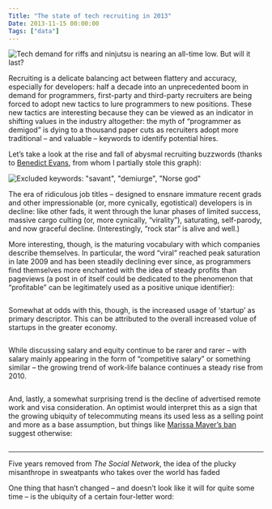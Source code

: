 ```yaml
---
Title: "The state of tech recruiting in 2013"
Date: 2013-11-15 00:00:00
Tags: ["data"]
---
```


<p><img alt="Tech demand for riffs and ninjutsu is nearing an all-time low.  But will it last?" src="https://d262ilb51hltx0.cloudfront.net/max/700/1*Cpqe-ktuU8vJj22T9i1gxQ.jpeg"/></p>


<p>Recruiting is a delicate balancing act between flattery and accuracy, especially for developers: half a decade into an unprecedented boom in demand for programmers, first-party and third-party recruiters are being forced to adopt new tactics to lure programmers to new positions.  These new tactics are interesting because they can be viewed as an indicator in shifting values in the industry altogether: the myth of “programmer as demigod” is dying to a thousand paper cuts as recruiters adopt more traditional – and valuable – keywords to identify potential hires.</p>


<p>Let’s take a look at the rise and fall of abysmal recruiting buzzwords (thanks to <a href="http://www.ben-evans.com">Benedict Evans</a>, from whom I partially stole this graph):</p>


<p><img alt='Excluded keywords: "savant", "demiurge", "Norse god"' src="http://www.indeed.com/trendgraph/jobgraph.png?q=ninja%2C+guru+&amp;relative=1"/></p>


<p>The era of ridiculous job titles – designed to ensnare immature recent grads and other impressionable (or, more cynically, egotistical) developers is in decline: like other fads, it went through the lunar phases of limited success, massive cargo culting (or, more cynically, “virality”), saturating, self-parody, and now graceful decline.  (Interestingly, “rock star” is alive and well.)</p>


<p>More interesting, though, is the maturing vocabulary with which companies describe themselves.  In particular, the word “viral” reached peak saturation in late 2009 and has been steadily declining ever since, as programmers find themselves more enchanted with the idea of steady profits than pageviews (a post in of itself could be dedicated to the phenomenon that “profitable” can be legitimately used as a positive unique identifier):</p>


<p><img alt="" src="http://www.indeed.com/trendgraph/jobgraph.png?q=viral%2C+profitable&amp;relative=1"/></p>


<p>Somewhat at odds with this, though, is the increased usage of ‘startup’ as primary descriptor.  This can be attributed to the overall increased volue of startups in the greater economy.</p>


<p><img alt="" src="http://www.indeed.com/trendgraph/jobgraph.png?q=startup%2C+small+business%2C+team&amp;relative=1"/></p>


<p>While discussing salary and equity continue to be rarer and rarer – with salary mainly appearing in the form of “competitive salary” or something similar – the growing trend of work-life balance continues a steady rise from 2010.</p>


<p><img alt="" src="http://www.indeed.com/trendgraph/jobgraph.png?q=equity%2C+salary%2C+balance&amp;relative=1"/></p>


<p>And, lastly, a somewhat surprising trend is the decline of advertised remote work and visa consideration.  An optimist would interpret this as a sign that the growing ubiquity of telecommuting means its used less as a selling point and more as a base assumption, but things like <a href="http://www.fastcoexist.com/3020930/yahoo-says-that-killing-working-from-home-is-turning-out-perfectly">Marissa Mayer’s ban</a> suggest otherwise:</p>


<p><img alt="" src="http://www.indeed.com/trendgraph/jobgraph.png?q=remote%2C+visa&amp;relative=1"/></p>


<hr/>


<p>Five years removed from <em>The Social Network</em>, the idea of the plucky misanthrope in sweatpants who takes over the world has faded</p>


<p>One thing that hasn’t changed – and doesn’t look like it will for quite some time – is the ubiquity of a certain four-letter word:</p>


<p><img alt="" src="http://www.indeed.com/trendgraph/jobgraph.png?q=hack&amp;relative=1"/></p>
	